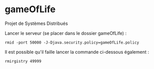 # gameOfLife
Projet de Systèmes Distribués

Lancer le serveur (se placer dans le dossier gameOfLife) : 
```
rmid -port 50000 -J-Djava.security.policy=gameOfLife.policy
```


Il est possible qu'il faille lancer la commande ci-dessous également :
```
rmirgistry 49999
``` 